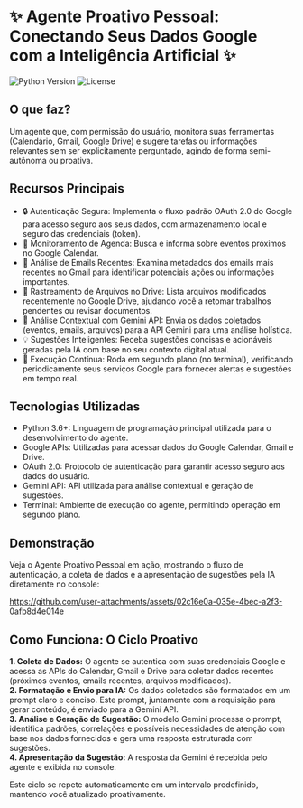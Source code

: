 # ✨ Agente Proativo Pessoal: Conectando Seus Dados Google com a Inteligência Artificial ✨

![Python Version](https://img.shields.io/badge/Python-3.6%2B-blue)
![License](https://img.shields.io/badge/License-MIT-green) 

## O que faz?

Um agente que, com permissão do usuário, monitora suas ferramentas (Calendário, Gmail, Google Drive) e sugere tarefas ou informações relevantes sem ser explicitamente perguntado, 
agindo de forma semi-autônoma ou proativa.


## Recursos Principais

- 🔒 Autenticação Segura: Implementa o fluxo padrão OAuth 2.0 do Google para acesso seguro aos seus dados, com armazenamento local e seguro das credenciais (token).
- 📅 Monitoramento de Agenda: Busca e informa sobre eventos próximos no Google Calendar.
- 📧 Análise de Emails Recentes: Examina metadados dos emails mais recentes no Gmail para identificar potenciais ações ou informações importantes.
- 📁 Rastreamento de Arquivos no Drive: Lista arquivos modificados recentemente no Google Drive, ajudando você a retomar trabalhos pendentes ou revisar documentos.
- 🧠 Análise Contextual com Gemini API: Envia os dados coletados (eventos, emails, arquivos) para a API Gemini para uma análise holística.
- 💡 Sugestões Inteligentes: Receba sugestões concisas e acionáveis geradas pela IA com base no seu contexto digital atual.
- 🔄 Execução Contínua: Roda em segundo plano (no terminal), verificando periodicamente seus serviços Google para fornecer alertas e sugestões em tempo real.

## Tecnologias Utilizadas

- Python 3.6+: Linguagem de programação principal utilizada para o desenvolvimento do agente.
- Google APIs: Utilizadas para acessar dados do Google Calendar, Gmail e Drive.
- OAuth 2.0: Protocolo de autenticação para garantir acesso seguro aos dados do usuário.
- Gemini API: API utilizada para análise contextual e geração de sugestões.
- Terminal: Ambiente de execução do agente, permitindo operação em segundo plano.

## Demonstração

Veja o Agente Proativo Pessoal em ação, mostrando o fluxo de autenticação, a coleta de dados e a apresentação de sugestões pela IA diretamente no console:

https://github.com/user-attachments/assets/02c16e0a-035e-4bec-a2f3-0afb8d4e014e

## Como Funciona: O Ciclo Proativo

**1. Coleta de Dados:** O agente se autentica com suas credenciais Google e acessa as APIs do Calendar, Gmail e Drive para coletar dados recentes (próximos eventos, emails recentes, arquivos modificados).<br>
**2. Formatação e Envio para IA:** Os dados coletados são formatados em um prompt claro e conciso. Este prompt, juntamente com a requisição para gerar conteúdo, é enviado para a Gemini API.<br>
**3. Análise e Geração de Sugestão:** O modelo Gemini processa o prompt, identifica padrões, correlações e possíveis necessidades de atenção com base nos dados fornecidos e gera uma resposta estruturada com sugestões.<br>
**4. Apresentação da Sugestão:** A resposta da Gemini é recebida pelo agente e exibida no console.

Este ciclo se repete automaticamente em um intervalo predefinido, mantendo você atualizado proativamente.
